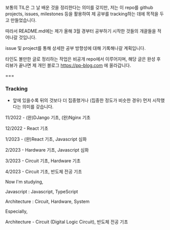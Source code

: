 보통의 TIL은 그 날 배운 것을 정리한다는 의미를 갖지만, 저는 이 repo를 github projects, issues, milestones 등을 활용하여 제 공부를 tracking하는 데에 목적을 두고 만들었습니다.

따라서 README.md에는 제가 올해 3월 경부터 공부하기 시작한 것들의 개괄들을 적어나갈 것입니다.

issue 및 project를 통해 상세한 공부 방향성에 대해 기록해나갈 계획입니다.

타인도 볼만한 글로 정리하는 작업은 비공개 repo에서 이루어지며, 해당 글은 완성 후 리뷰가 끝나면 제 개인 블로그 https://pp-blog.com 에 올라갑니다.

===

### Tracking

- 앞에 있을수록 뒤의 것보다 더 집중했거나 (집중한 정도가 비슷한 경우) 먼저 시작했다는 의미를 갖습니다.

11/2022 - (완)DJango 기초, (완)Nginx 기초

12/2022 - React 기초

1/2023 - (완)React 기초, Javascript 심화

2/2023 - Hardware 기초, Javascript 심화

3/2023 - Circuit 기초, Hardware 기초

4/2023 - Circuit 기초, 반도체 전공 기초

Now I'm studying,

Javascript : Javascript, TypeScript

Architecture : Circuit, Hardware, System

Especially,

Architecture - Circuit (Digital Logic Circuit), 반도체 전공 기초